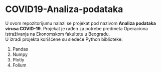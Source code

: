 # COVID19-Analiza-podataka
U ovom repozitorijumu nalazi se projekat pod nazivom **Analiza podataka virusa COVID-19**. Projekat je rađen za potrebe predmeta Operaciona istraživanja na Ekonomskom fakultetu u Beogradu. <br/> U izradi projekta korišćene su sledeće Python biblioteke:
1. Pandas
2. Numpy
3. Plotly
4. Folium

